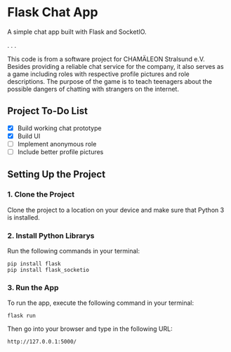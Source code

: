 # Flask Chat App
A simple chat app built with Flask and SocketIO.

. . .

This code is from a software project for CHAMÄLEON Stralsund e.V.
Besides providing a reliable chat service for the company, it also serves as a game including roles with respective profile pictures and 
role descriptions. 
The purpose of the game is to teach teenagers about the possible dangers of chatting with strangers on the internet.

## Project To-Do List
- [x] Build working chat prototype
- [x] Build UI
- [ ] Implement anonymous role
- [ ] Include better profile pictures

## Setting Up the Project
### 1. Clone the Project
Clone the project to a location on your device and make sure that Python 3 is installed.
### 2. Install Python Librarys
Run the following commands in your terminal:
```
pip install flask
pip install flask_socketio
```
### 3. Run the App
To run the app, execute the following command in your terminal:
```
flask run
```
Then go into your browser and type in the following URL:
```
http://127.0.0.1:5000/
```

